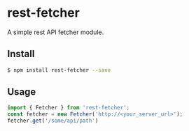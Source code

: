 
rest-fetcher
============

A simple rest API fetcher module.

## Install
```sh
$ npm install rest-fetcher --save
```

## Usage
```javascript
import { Fetcher } from 'rest-fetcher';
const fetcher = new Fetcher('http://<your_server_url>');
fetcher.get('/some/api/path')
```